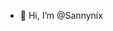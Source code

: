 - 👋 Hi, I’m @Sannynix
  

<!---
Sannynix/Sannynix is a ✨ special ✨ repository because its `README.md` (this file) appears on your GitHub profile.
You can click the Preview link to take a look at your changes.
--->
